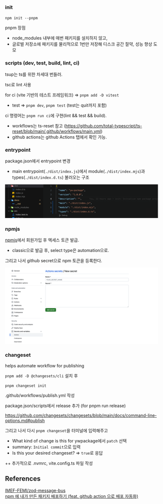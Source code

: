 ### init

`npm init --pnpm`

pnpm 장점

- node_modules 내부에 매번 패키지를 설치하지 않고,
- 글로벌 저장소에 패키지를 물리적으로 1번만 저장해 디스크 공간 절약, 성능 향상 도모

### scripts (dev, test, build, lint, ci)

tsup는 ts를 위한 차세대 번들러.

tsc로 lint 사용

for ci (vite 기반의 테스트 프레임워크) => `pnpm add -D vitest`

- test => `pnpm dev`, `pnpm test` (test는 quit까지 포함)

ci 명령어는 `pnpm run ci`에 구현(lint && test && build).

- workflows는 ts-reset 참고 (https://github.com/total-typescript/ts-reset/blob/main/.github/workflows/main.yml)
- github actions는 github Actions 탭에서 확인 가능.

### entrypoint

package.json에서 entrypoint 변경

- main entrypoint(`./dist/index.js`)에서 module(`./dist/index.mjs`)과 types(`./dist/index.d.ts`) 불러오는 구조

![Alt text](image.png)

### npmjs

[npmjs](https://www.npmjs.com/)에서 회원가입 후 엑세스 토큰 발급.

- classic으로 발급 후, select type은 automation으로.

그리고 나서 github secret으로 npm 토큰을 등록한다.

![Alt text](image-1.png)

### changeset

helps automate workflow for publishing

`pnpm add -D @changesets/cli` 설치 후

`pnpm changeset init`

.github/workflows/publish.yml 작성

package.json/scripts에서 release 추가 (for pnpm run release)

https://github.com/changesets/changesets/blob/main/docs/command-line-options.md#publish

그리고 나서 다시 `pnpm changeset`을 터미널에 입력해주고

- What kind of change is this for ywpackage에서 `patch` 선택
- summary: `Initial commit`으로 입력
- Is this your desired changeset? => `true`로 응답

++ 추가적으로 .nvmrc, vite.config.ts 파일 작성

## References

[IMEF-FEMI/zod-message-bus](https://github.com/IMEF-FEMI/zod-message-bus/blob/main/tsconfig.json)<br>
[npm 에 내가 만든 패키지 배포하기 (feat. github action 으로 배포 자동화)](https://funveloper.tistory.com/204)<br>
